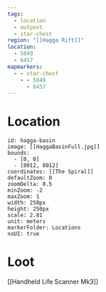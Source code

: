 ```yaml
---
tags:
  - location
  - outpost
  - star-chest
region: "[[Hagga Rift]]"
location:
  - 5849
  - 6457
mapmarkers:
  - - star-chest
    - - 5849
      - 6457
---
```

# Location
```leaflet
id: hagga-basin
image: [[HaggaBasinFull.jpg]]
bounds:
  - [0, 0]
  - [8012, 8012]
coordinates: [[The Spiral]]
defaultZoom: 0
zoomDelta: 0.5
minZoom: -2
maxZoom: 1
width: 250px
height: 250px
scale: 2.81
unit: meters
markerFolder: Locations
noUI: true
```
# Loot
[[Handheld Life Scanner Mk3]]